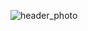 ![header_photo](https://media1.tenor.com/images/0d96348a4df45355e98b243f7f447e7f/tenor.gif?itemid=8820437)
